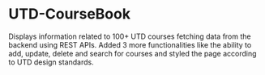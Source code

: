 # UTD-CourseBook
Displays information related to 100+ UTD courses fetching data from the backend using REST APIs. Added 3 more functionalities like the ability to add, update, delete and search for courses and styled the page according to UTD design standards.

